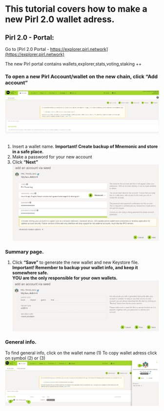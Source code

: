 # This tutorial covers how to make a new Pirl 2.0 wallet adress.

## Pirl 2.0 - Portal:
Go to [Pirl 2.0 Portal - https://explorer.pirl.network](https://explorer.pirl.network) 

The new Pirl portal contains wallets,explorer,stats,voting,staking ++


### To open a new Pirl Account/wallet on the new chain, click “Add account”

![New_wallet](media/new_wallet_1.png)
<br></br>
1. Insert a wallet name.
<strong> Important! Create backup of Mnemonic and store in a safe place. </strong>
2. Make a password for your new account
3. Click <strong> “Next” </strong>
![New_wallet](media/new_wallet_2.png)


### Summary page.

1. Click <strong>“Save”</strong> to generate the new wallet and new Keystore file.<br>
<strong>Important! Remember to backup your wallet info, and keep it somewhere safe.
<br>YOU are the only responsible for your own wallets.</strong>
![New_wallet](media/new_wallet_3.png)

### General info.
To find general info, click on the wallet name (1)
To copy wallet adress click on symbol (2) or (3)
![New_wallet](media/new_wallet_4.png)
